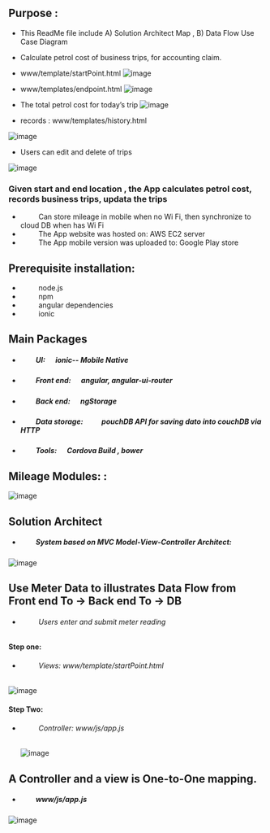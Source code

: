 ## Purpose :   
* This ReadMe file include A) Solution Architect Map , B) Data Flow Use Case Diagram
*   Calculate petrol cost of business trips, for accounting claim. 

*  www/template/startPoint.html
![image](https://github.com/githubmave/Mobile-Mileage-Tracker/assets/8073738/74f8d075-30ef-48df-871a-9fa2c70c868f)


*  www/templates/endpoint.html
![image](https://github.com/githubmave/Mobile-Mileage-Tracker/assets/8073738/043b044f-2388-4ae4-9917-c97963fcaa1b)

*  The total petrol cost for today’s trip
![image](https://github.com/githubmave/Mobile-Mileage-Tracker/assets/8073738/8f24ec43-44ad-42e9-98db-5fcf3d99cf7d)

	
* records : www/templates/history.html

![image](https://github.com/githubmave/Mobile-Mileage-Tracker/assets/8073738/462aba35-9efa-4b0c-ad4d-12f841f96eb4)


*   Users can edit and delete of trips

![image](https://github.com/githubmave/Mobile-Mileage-Tracker/assets/8073738/eab29c43-3b46-496d-9d2d-293303d7ee77)


### Given start and end location , the App calculates petrol cost, records business trips,  updata the trips
*  &nbsp;&nbsp;&nbsp;&nbsp;&nbsp;&nbsp;&nbsp;&nbsp;     Can store mileage in mobile when no Wi Fi, then synchronize to cloud DB when has Wi Fi
*  &nbsp;&nbsp;&nbsp;&nbsp;&nbsp;&nbsp;&nbsp;&nbsp;     The App website was hosted on:              AWS EC2 server
*  &nbsp;&nbsp;&nbsp;&nbsp;&nbsp;&nbsp;&nbsp;&nbsp;    The App mobile version was uploaded to:     Google Play store


	
## Prerequisite installation:
*  &nbsp;&nbsp;&nbsp;&nbsp;&nbsp;&nbsp;&nbsp;&nbsp;  node.js                          
*  &nbsp;&nbsp;&nbsp;&nbsp;&nbsp;&nbsp;&nbsp;&nbsp;  npm
*  &nbsp;&nbsp;&nbsp;&nbsp;&nbsp;&nbsp;&nbsp;&nbsp;  angular dependencies            
*  &nbsp;&nbsp;&nbsp;&nbsp;&nbsp;&nbsp;&nbsp;&nbsp;  ionic   




##  Main Packages
* ##### &nbsp;&nbsp;&nbsp;&nbsp;&nbsp;&nbsp;&nbsp;&nbsp;  UI:      &nbsp;&nbsp;&nbsp;&nbsp;   ionic-- Mobile Native
* ##### &nbsp;&nbsp;&nbsp;&nbsp;&nbsp;&nbsp;&nbsp;&nbsp; Front end: &nbsp;&nbsp;&nbsp;&nbsp;     angular,  angular-ui-router
* ##### &nbsp;&nbsp;&nbsp;&nbsp;&nbsp;&nbsp;&nbsp;&nbsp;  Back end: &nbsp;&nbsp;&nbsp;&nbsp;      ngStorage
* ##### &nbsp;&nbsp;&nbsp;&nbsp;&nbsp;&nbsp;&nbsp;&nbsp;  Data storage:  &nbsp;&nbsp;&nbsp;&nbsp;  &nbsp;&nbsp;&nbsp;&nbsp;   pouchDB API for saving dato into couchDB via HTTP
* ##### &nbsp;&nbsp;&nbsp;&nbsp;&nbsp;&nbsp;&nbsp;&nbsp;  Tools: &nbsp;&nbsp;&nbsp;&nbsp;   Cordova Build ,  bower 




## Mileage Modules: :


![image](https://github.com/githubmave/Mobile-Mileage-Tracker/assets/8073738/292d9c33-2e32-4484-8756-4df81a0b068f)








## Solution Architect
* ##### &nbsp;&nbsp;&nbsp;&nbsp;&nbsp;&nbsp;&nbsp;&nbsp;  System based on MVC Model-View-Controller Architect: 


![image](https://github.com/githubmave/Mobile-Mileage-Tracker/assets/8073738/82a4d82d-c6d7-4b93-9c9f-36bf9cada1ff)







##  Use  Meter Data  to illustrates Data Flow from Front end To -> Back end To -> DB 

* ######  &nbsp;&nbsp;&nbsp;&nbsp;&nbsp;&nbsp;&nbsp;&nbsp; Users enter and submit meter reading

#### Step one: 

* ###### &nbsp;&nbsp;&nbsp;&nbsp;&nbsp;&nbsp;&nbsp;&nbsp;  Views:     www/template/startPoint.html

![image](https://github.com/githubmave/Mobile-Mileage-Tracker/assets/8073738/1e26887f-2ded-4ce0-992c-0497bfc3f745)

 
####   Step Two:


* ######  &nbsp;&nbsp;&nbsp;&nbsp;&nbsp;&nbsp;&nbsp;&nbsp; Controller:         www/js/app.js


  ![image](https://github.com/githubmave/Mobile-Mileage-Tracker/assets/8073738/b04edb23-4ce8-4880-aff1-f740d1a9f6db)
 
   

 ## A Controller and a view is One-to-One mapping. 
* ##### &nbsp;&nbsp;&nbsp;&nbsp;&nbsp;&nbsp;&nbsp;&nbsp; www/js/app.js
![image](https://github.com/githubmave/Mobile-Mileage-Tracker/assets/8073738/c44798a8-c976-4fce-b997-1a65002faa76)

 































